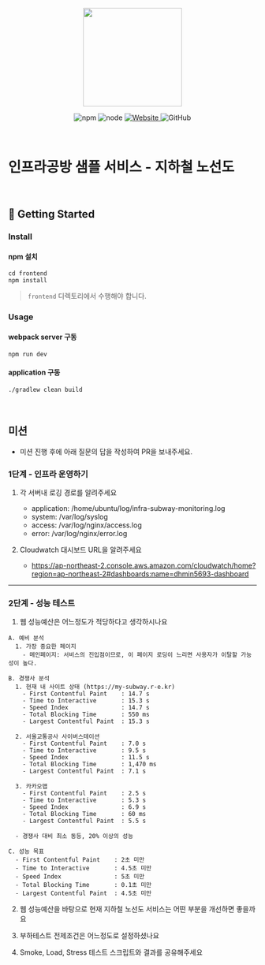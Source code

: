 <p align="center">
    <img width="200px;" src="https://raw.githubusercontent.com/woowacourse/atdd-subway-admin-frontend/master/images/main_logo.png"/>
</p>
<p align="center">
  <img alt="npm" src="https://img.shields.io/badge/npm-%3E%3D%205.5.0-blue">
  <img alt="node" src="https://img.shields.io/badge/node-%3E%3D%209.3.0-blue">
  <a href="https://edu.nextstep.camp/c/R89PYi5H" alt="nextstep atdd">
    <img alt="Website" src="https://img.shields.io/website?url=https%3A%2F%2Fedu.nextstep.camp%2Fc%2FR89PYi5H">
  </a>
  <img alt="GitHub" src="https://img.shields.io/github/license/next-step/atdd-subway-service">
</p>

<br>

# 인프라공방 샘플 서비스 - 지하철 노선도

<br>

## 🚀 Getting Started

### Install
#### npm 설치
```
cd frontend
npm install
```
> `frontend` 디렉토리에서 수행해야 합니다.

### Usage
#### webpack server 구동
```
npm run dev
```
#### application 구동
```
./gradlew clean build
```
<br>

## 미션

* 미션 진행 후에 아래 질문의 답을 작성하여 PR을 보내주세요.

### 1단계 - 인프라 운영하기
1. 각 서버내 로깅 경로를 알려주세요
    - application: /home/ubuntu/log/infra-subway-monitoring.log
    - system: /var/log/syslog
    - access: /var/log/nginx/access.log
    - error: /var/log/nginx/error.log

2. Cloudwatch 대시보드 URL을 알려주세요
    - https://ap-northeast-2.console.aws.amazon.com/cloudwatch/home?region=ap-northeast-2#dashboards:name=dhmin5693-dashboard

---

### 2단계 - 성능 테스트
1. 웹 성능예산은 어느정도가 적당하다고 생각하시나요

```text
A. 예비 분석
  1. 가장 중요한 페이지
    - 메인페이지: 서비스의 진입점이므로, 이 페이지 로딩이 느리면 사용자가 이탈할 가능성이 높다.

B. 경쟁사 분석
  1. 현재 내 사이트 상태 (https://my-subway.r-e.kr)
    - First Contentful Paint    : 14.7 s
    - Time to Interactive       : 15.3 s
    - Speed Index               : 14.7 s
    - Total Blocking Time       : 550 ms
    - Largest Contentful Paint  : 15.3 s
    
  2. 서울교통공사 사이버스테이션
    - First Contentful Paint    : 7.0 s
    - Time to Interactive       : 9.5 s
    - Speed Index               : 11.5 s
    - Total Blocking Time       : 1,470 ms
    - Largest Contentful Paint  : 7.1 s
    
  3. 카카오맵
    - First Contentful Paint    : 2.5 s
    - Time to Interactive       : 5.3 s
    - Speed Index               : 6.9 s
    - Total Blocking Time       : 60 ms
    - Largest Contentful Paint  : 5.5 s    

  - 경쟁사 대비 최소 동등, 20% 이상의 성능

C. 성능 목표
  - First Contentful Paint    : 2초 미만
  - Time to Interactive       : 4.5초 미만
  - Speed Index               : 5초 미만
  - Total Blocking Time       : 0.1초 미만
  - Largest Contentful Paint  : 4.5초 미만

``` 


2. 웹 성능예산을 바탕으로 현재 지하철 노선도 서비스는 어떤 부분을 개선하면 좋을까요

3. 부하테스트 전제조건은 어느정도로 설정하셨나요

4. Smoke, Load, Stress 테스트 스크립트와 결과를 공유해주세요
